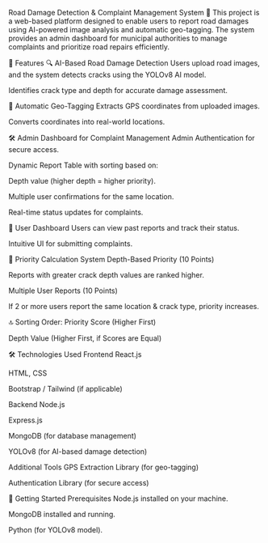 Road Damage Detection & Complaint Management System 🚧
This project is a web-based platform designed to enable users to report road damages using AI-powered image analysis and automatic geo-tagging. The system provides an admin dashboard for municipal authorities to manage complaints and prioritize road repairs efficiently.

🌟 Features
🔍 AI-Based Road Damage Detection
Users upload road images, and the system detects cracks using the YOLOv8 AI model.

Identifies crack type and depth for accurate damage assessment.

📍 Automatic Geo-Tagging
Extracts GPS coordinates from uploaded images.

Converts coordinates into real-world locations.

🛠 Admin Dashboard for Complaint Management
Admin Authentication for secure access.

Dynamic Report Table with sorting based on:

Depth value (higher depth = higher priority).

Multiple user confirmations for the same location.

Real-time status updates for complaints.

👥 User Dashboard
Users can view past reports and track their status.

Intuitive UI for submitting complaints.

🔢 Priority Calculation System
Depth-Based Priority (10 Points)

Reports with greater crack depth values are ranked higher.

Multiple User Reports (10 Points)

If 2 or more users report the same location & crack type, priority increases.

🔝 Sorting Order:
Priority Score (Higher First)

Depth Value (Higher First, if Scores are Equal)

🛠 Technologies Used
Frontend
React.js

HTML, CSS

Bootstrap / Tailwind (if applicable)

Backend
Node.js

Express.js

MongoDB (for database management)

YOLOv8 (for AI-based damage detection)

Additional Tools
GPS Extraction Library (for geo-tagging)

Authentication Library (for secure access)

🚀 Getting Started
Prerequisites
Node.js installed on your machine.

MongoDB installed and running.

Python (for YOLOv8 model).
